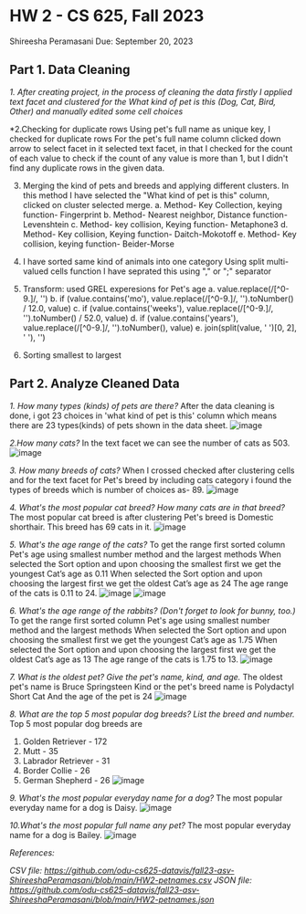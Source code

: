 
# HW 2 - CS 625, Fall 2023

Shireesha Peramasani
Due: September 20, 2023


## Part 1. Data Cleaning
*1. After creating project, in the process of cleaning the data firstly I applied text facet and clustered for the What kind of pet is this (Dog, Cat, Bird, Other) and manually edited some cell choices*

*2.Checking for duplicate rows
Using pet's full name as unique key, I checked for duplicate rows
For the pet's full name column clicked down arrow to select facet in it selected text facet, in that I checked for the count of each value to check if the count of any value is more than 1, but I didn't find any duplicate rows in the given data.

3. Merging the kind of pets and breeds and applying different clusters.
In this method I have selected the "What kind of pet is this" column, clicked on cluster selected merge.
a. Method- Key Collection,  keying function- Fingerprint
b. Method- Nearest neighbor, Distance  function- Levenshtein
c. Method- key collision, Keying function- Metaphone3
d. Method- Key collision, Keying function- Daitch-Mokotoff
e. Method- Key collision, keying function- Beider-Morse

   
4. I have sorted same kind of animals into one category
Using split multi-valued cells function I have seprated this using "," or ";" separator

5. Transform: used GREL experesions for Pet's age
   a. value.replace(/[^0-9.]/, '')
   b. if (value.contains('mo'), value.replace(/[^0-9.]/, '').toNumber() / 12.0, value)
   c. if (value.contains('weeks'), value.replace(/[^0-9.]/, '').toNumber() / 52.0, value)
   d. if (value.contains('years'), value.replace(/[^0-9.]/, '').toNumber(), value)
   e. join(split(value, ' ')[0, 2], ' '), '')

6.  Sorting smallest to largest
   


## Part 2. Analyze Cleaned Data
*1. How many types (kinds) of pets are there?*
After the data cleaning is done, i got 23 choices in 'what kind of pet is this' column which means there are 23 types(kinds) of pets shown in the data sheet.
![image](1.png)

*2.How many cats?*
In the text facet we can see the number of cats as 503.
![image](2.png)

*3. How many breeds of cats?*
When I crossed checked after clustering cells  and for the text facet for Pet's breed by including cats category i found the types of breeds which is number of choices as- 89.
![image](3.png)

*4. What's the most popular cat breed? How many cats are in that breed?*
The most popular cat breed is after clustering Pet's breed is Domestic shorthair. This breed has 69 cats in it.
![image](4.png)

*5. What's the age range of the cats?*
To get the range first sorted column Pet's age using smallest number method and the largest methods
When selected the Sort option and upon choosing the smallest first we get the youngest Cat’s age as 0.11 
When selected the Sort option and upon choosing the largest first we get the oldest  Cat’s age as 24
The age range of the cats is 0.11 to 24.
![image](5.1.png)
![image](5.2.png)

*6. What's the age range of the rabbits? (Don't forget to look for bunny, too.)*
To get the range first sorted column Pet's age using smallest number method and the largest methods
When selected the Sort option and upon choosing the smallest first we get the youngest Cat’s age as 1.75
When selected the Sort option and upon choosing the largest first we get the oldest  Cat’s age as 13
The age range of the cats is  1.75 to 13.
![image](6.png)

*7. What is the oldest pet? Give the pet's name, kind, and age.*
The oldest pet's name is  Bruce Springsteen 
Kind or the pet's breed name is Polydactyl Short Cat
And the age of the pet is 24
![image](7.png)

*8. What are the top 5 most popular dog breeds? List the breed and number.*
Top 5 most popular dog breeds are
1. Golden Retriever - 172
2. Mutt - 35
3. Labrador Retriever - 31
4. Border Collie - 26
5. German Shepherd - 26
![image](8.png)
   
*9. What's the most popular everyday name for a dog?*
The most popular everyday name for a dog is Daisy.
![image](9.png)

*10.What's the most popular full name any pet?*
The most popular everyday name for a dog is Bailey.
![image](10.png)

*References:*

*CSV file: <https://github.com/odu-cs625-datavis/fall23-asv-ShireeshaPeramasani/blob/main/HW2-petnames.csv>*
*JSON file: <https://github.com/odu-cs625-datavis/fall23-asv-ShireeshaPeramasani/blob/main/HW2-petnames.json>*

